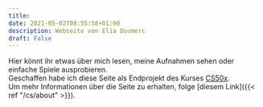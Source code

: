 ```yaml
---
title:
date: 2021-05-02T08:55:58+01:00
description: Webseite von Elia Doumerc
draft: False
---
```

Hier könnt ihr etwas über mich lesen, meine Aufnahmen sehen oder einfache Spiele ausprobieren. \
Geschaffen habe ich diese Seite als Endprojekt des Kurses [CS50x](https://www.edx.org/es/course/cs50s-introduction-to-computer-science). \
Um mehr Informationen über die Seite zu erhalten, folge [diesem Link]({{< ref "/cs/about" >}}).